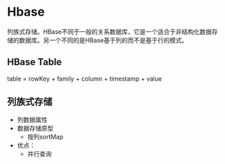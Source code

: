 # Hbase

列族式存储。HBase不同于一般的关系数据库，它是一个适合于非结构化数据存储的数据库。另一个不同的是HBase基于列的而不是基于行的模式。

## HBase Table

table = rowKey + family + column + timestamp + value

## 列族式存储

- 列数据属性
- 数据存储原型
  - 按列sortMap
- 优点：
  - 并行查询

